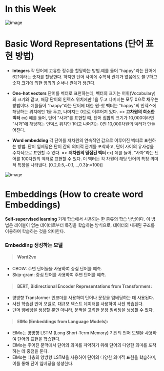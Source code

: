 # In this Week
![image](https://github.com/JinnyKo/NLP-Specialization-Coursera/assets/93627969/90c40b4a-01ea-41f2-8395-500682618715)

# Basic Word Representations (단어 표현 방법) 
- **Integers**
 각 단어에 고유한 정수를 할당하는 방법.예를 들어 "happy"라는 단어에 621이라는 숫자를 할당한다. 하지만 단어 사이에 수학적 관계가 없음에도 불구하고 숫자 크기에 의한 임의의 순서나 관계가 생긴다.

- **One-hot vectors**
 단어를 벡터로 표현하는데, 벡터의 크기는 어휘(Vocabulary)의 크기와 같고, 해당 단어의 인덱스 위치에만 1을 두고 나머지는 모두 0으로 채우는 방법이다. 예를들어 "happy"라는 단어에 대한 원-핫 벡터는 "happy"의 인덱스에 해당하는 위치에만 1을 두고, 나머지는 0으로 이루어져 있다.
=> **고차원의 희소한 벡터**
ex) 예를 들어, 단어 "사과"를 표현할 때, 단어 집합의 크기가 10,000이라면 "사과"에 해당하는 인덱스 위치만 1이고 나머지는 0인 10,000차원의 벡터가 만들어진다.

- **Word embedding**
각 단어를 저차원의 연속적인 값으로 이루어진 벡터로 표현하는 방법. 단어 임베딩은 단어 간의 의미적 관계를 포착하고, 단어 사이의 유사성을 수치적으로 표현할 수 있다.
=> **저차원의 밀집된 벡터**
ex) 예를 들어, "사과"라는 단어를 100차원의 벡터로 표현할 수 있다. 이 벡터는 각 차원이 해당 단어의 특정 의미적 특징을 나타낸다. [0.2,0.5,−0.1,...,0.3(n=100)]

![image](https://github.com/JinnyKo/NLP-Specialization-Coursera/assets/93627969/24086256-d1fe-40ee-bcc0-484f3f296f26)

# Embeddings (How to create word Embeddings) 
**Self-supervised learning** 
기계 학습에서 사용되는 한 종류의 학습 방법이다. 이 방법은 레이블이 없는 데이터로부터 특징을 학습하는 방식으로, 데이터의 내재된 구조를 이용하여 학습하는 것을 의미한다. 
### Embedding 생성하는 모델

> #### Word2ve
- CBOW: 주변 단어들을 사용하여 중심 단어를 예측.
- Skip-gram: 중심 단어를 사용하여 주변 단어를 예측.

>#### BERT, Bidirectional Encoder Representations from Transformers:
- 양방향 Transformer 인코더를 사용하여 단어나 문장을 임베딩하는 데 사용된다.
- 사전 학습된 언어 모델로, 대규모 텍스트 데이터를 사용하여 사전 학습된다.
-  단어 임베딩을 생성할 뿐만 아니라, 문맥을 고려한 문장 임베딩을 생성할 수 있다.
  
> #### ElMo (Embeddings from Language Models):
- ElMo는 양방향 LSTM (Long Short-Term Memory) 기반의 언어 모델을 사용하여 단어의 표현을 학습한다.
- ElMo는 주어진 문맥에서 단어의 의미를 파악하기 위해 단어의 다양한 의미를 포착하는 데 중점을 둔다.
- ElMo는 다층의 양방향 LSTM을 사용하여 단어의 다양한 의미적 표현을 학습하며, 이를 통해 단어 임베딩을 생성한다.







